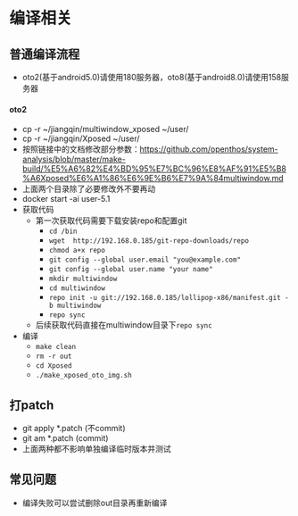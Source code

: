 # 编译相关
## 普通编译流程
   - oto2(基于android5.0)请使用180服务器，oto8(基于android8.0)请使用158服务器
#### oto2
   - cp -r ~/jiangqin/multiwindow_xposed ~/user/
   - cp -r ~/jiangqin/Xposed ~/user/
   - 按照链接中的文档修改部分参数：https://github.com/openthos/system-analysis/blob/master/make-build/%E5%A6%82%E4%BD%95%E7%BC%96%E8%AF%91%E5%B8%A6Xposed%E6%A1%86%E6%9E%B6%E7%9A%84multiwindow.md
   - 上面两个目录除了必要修改外不要再动
   - docker start -ai user-5.1
   - 获取代码
      - 第一次获取代码需要下载安装repo和配置git
         - `cd /bin`
         - `wget  http://192.168.0.185/git-repo-downloads/repo`
         - `chmod a+x repo`
         - `git config --global user.email "you@example.com"`
         - `git config --global user.name "your name"`
         - `mkdir multiwindow`
         - `cd multiwindow`
         - `repo init -u git://192.168.0.185/lollipop-x86/manifest.git -b multiwindow`
         - `repo sync`
      - 后续获取代码直接在multiwindow目录下`repo sync`
   - 编译
      - `make clean`
      - `rm -r out`
      - `cd Xposed`
      - `./make_xposed_oto_img.sh`
   
## 打patch
   - git apply *.patch (不commit)
   - git am *.patch (commit)
   - 上面两种都不影响单独编译临时版本并测试
   
   
## 常见问题
   - 编译失败可以尝试删除out目录再重新编译

